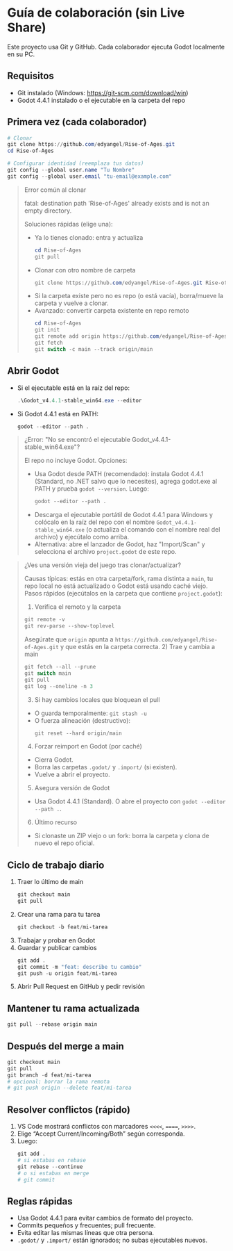 # Guía de colaboración (sin Live Share)

Este proyecto usa Git y GitHub. Cada colaborador ejecuta Godot localmente en su PC.

## Requisitos
- Git instalado (Windows: https://git-scm.com/download/win)
- Godot 4.4.1 instalado o el ejecutable en la carpeta del repo

## Primera vez (cada colaborador)
```powershell
# Clonar
git clone https://github.com/edyangel/Rise-of-Ages.git
cd Rise-of-Ages

# Configurar identidad (reemplaza tus datos)
git config --global user.name "Tu Nombre"
git config --global user.email "tu-email@example.com"
```

> Error común al clonar
>
> fatal: destination path 'Rise-of-Ages' already exists and is not an empty directory.
>
> Soluciones rápidas (elige una):
> - Ya lo tienes clonado: entra y actualiza
>   ```powershell
>   cd Rise-of-Ages
>   git pull
>   ```
> - Clonar con otro nombre de carpeta
>   ```powershell
>   git clone https://github.com/edyangel/Rise-of-Ages.git Rise-of-Ages-2
>   ```
> - Si la carpeta existe pero no es repo (o está vacía), borra/mueve la carpeta y vuelve a clonar.
> - Avanzado: convertir carpeta existente en repo remoto
>   ```powershell
>   cd Rise-of-Ages
>   git init
>   git remote add origin https://github.com/edyangel/Rise-of-Ages.git
>   git fetch
>   git switch -c main --track origin/main
>   ```

## Abrir Godot
- Si el ejecutable está en la raíz del repo:
  ```powershell
  .\Godot_v4.4.1-stable_win64.exe --editor
  ```
- Si Godot 4.4.1 está en PATH:
  ```powershell
  godot --editor --path .
  ```

> ¿Error: "No se encontró el ejecutable Godot_v4.4.1-stable_win64.exe"?
>
> El repo no incluye Godot. Opciones:
> - Usa Godot desde PATH (recomendado): instala Godot 4.4.1 (Standard, no .NET salvo que lo necesites), agrega godot.exe al PATH y prueba `godot --version`. Luego:
>   ```powershell
>   godot --editor --path .
>   ```
> - Descarga el ejecutable portátil de Godot 4.4.1 para Windows y colócalo en la raíz del repo con el nombre `Godot_v4.4.1-stable_win64.exe` (o actualiza el comando con el nombre real del archivo) y ejecútalo como arriba.
> - Alternativa: abre el lanzador de Godot, haz "Import/Scan" y selecciona el archivo `project.godot` de este repo.

> ¿Ves una versión vieja del juego tras clonar/actualizar?
>
> Causas típicas: estás en otra carpeta/fork, rama distinta a `main`, tu repo local no está actualizado o Godot está usando caché viejo.
> Pasos rápidos (ejecútalos en la carpeta que contiene `project.godot`):
> 1) Verifica el remoto y la carpeta
>   ```powershell
>   git remote -v
>   git rev-parse --show-toplevel
>   ```
>   Asegúrate que `origin` apunta a `https://github.com/edyangel/Rise-of-Ages.git` y que estás en la carpeta correcta.
> 2) Trae y cambia a main
>   ```powershell
>   git fetch --all --prune
>   git switch main
>   git pull
>   git log --oneline -n 3
>   ```
> 3) Si hay cambios locales que bloquean el pull
>   - O guarda temporalmente: `git stash -u`
>   - O fuerza alineación (destructivo):
>     ```powershell
>     git reset --hard origin/main
>     ```
> 4) Forzar reimport en Godot (por caché)
>   - Cierra Godot.
>   - Borra las carpetas `.godot/` y `.import/` (si existen).
>   - Vuelve a abrir el proyecto.
> 5) Asegura versión de Godot
>   - Usa Godot 4.4.1 (Standard). O abre el proyecto con `godot --editor --path .`.
> 6) Último recurso
>   - Si clonaste un ZIP viejo o un fork: borra la carpeta y clona de nuevo el repo oficial.

## Ciclo de trabajo diario
1. Traer lo último de main
   ```powershell
   git checkout main
   git pull
   ```
2. Crear una rama para tu tarea
   ```powershell
   git checkout -b feat/mi-tarea
   ```
3. Trabajar y probar en Godot
4. Guardar y publicar cambios
   ```powershell
   git add .
   git commit -m "feat: describe tu cambio"
   git push -u origin feat/mi-tarea
   ```
5. Abrir Pull Request en GitHub y pedir revisión

## Mantener tu rama actualizada
```powershell
git pull --rebase origin main
```

## Después del merge a main
```powershell
git checkout main
git pull
git branch -d feat/mi-tarea
# opcional: borrar la rama remota
# git push origin --delete feat/mi-tarea
```

## Resolver conflictos (rápido)
1. VS Code mostrará conflictos con marcadores `<<<<`, `====`, `>>>>`.
2. Elige “Accept Current/Incoming/Both” según corresponda.
3. Luego:
   ```powershell
   git add .
   # si estabas en rebase
   git rebase --continue
   # o si estabas en merge
   # git commit
   ```

## Reglas rápidas
- Usa Godot 4.4.1 para evitar cambios de formato del proyecto.
- Commits pequeños y frecuentes; pull frecuente.
- Evita editar las mismas líneas que otra persona.
- `.godot/` y `.import/` están ignorados; no subas ejecutables nuevos.
